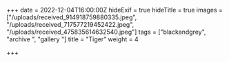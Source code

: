 +++
date = 2022-12-04T16:00:00Z
hideExif = true
hideTitle = true
images = ["/uploads/received_914918759880335.jpeg", "/uploads/received_717577219452422.jpeg", "/uploads/received_475835614632540.jpeg"]
tags = ["blackandgrey", "archive ", "gallery "]
title = "Tiger"
weight = 4

+++
